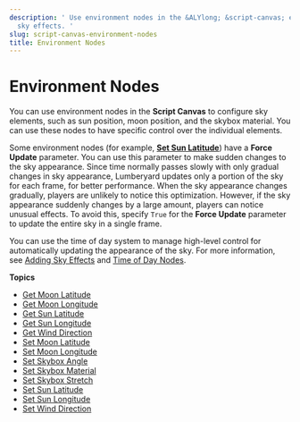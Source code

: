 ```yaml
---
description: ' Use environment nodes in the &ALYlong; &script-canvas; editor to configure
  sky effects. '
slug: script-canvas-environment-nodes
title: Environment Nodes
---
```

# Environment Nodes<a name="script-canvas-environment-nodes"></a>

You can use environment nodes in the **Script Canvas** to configure sky elements, such as sun position, moon position, and the skybox material\. You can use these nodes to have specific control over the individual elements\.

Some environment nodes \(for example, **[Set Sun Latitude](set-sun-latitude-node.md)**\) have a **Force Update** parameter\. You can use this parameter to make sudden changes to the sky appearance\. Since time normally passes slowly with only gradual changes in sky appearance, Lumberyard updates only a portion of the sky for each frame, for better performance\. When the sky appearance changes gradually, players are unlikely to notice this optimization\. However, if the sky appearance suddenly changes by a large amount, players can notice unusual effects\. To avoid this, specify `True` for the **Force Update** parameter to update the entire sky in a single frame\.

You can use the time of day system to manage high\-level control for automatically updating the appearance of the sky\. For more information, see [Adding Sky Effects](sky-intro.md) and [Time of Day Nodes](script-canvas-time-of-day-nodes.md)\.

**Topics**
+ [Get Moon Latitude](get-moon-latitude-node.md)
+ [Get Moon Longitude](get-moon-longitude-node.md)
+ [Get Sun Latitude](get-sun-latitude-node.md)
+ [Get Sun Longitude](get-sun-longitude-node.md)
+ [Get Wind Direction](get-wind-direction-node.md)
+ [Set Moon Latitude](set-moon-latitude-node.md)
+ [Set Moon Longitude](set-moon-longitude-node.md)
+ [Set Skybox Angle](set-sky-box-angle.md)
+ [Set Skybox Material](set-sky-box-material.md)
+ [Set Skybox Stretch](set-sky-box-stretch.md)
+ [Set Sun Latitude](set-sun-latitude-node.md)
+ [Set Sun Longitude](set-sun-longitude-node.md)
+ [Set Wind Direction](set-wind-direction-node.md)